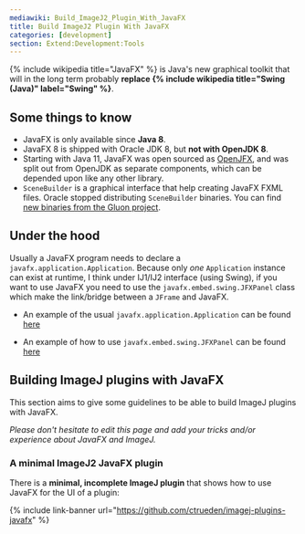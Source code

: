 ```yaml
---
mediawiki: Build_ImageJ2_Plugin_With_JavaFX
title: Build ImageJ2 Plugin With JavaFX
categories: [development]
section: Extend:Development:Tools
---
```


{% include wikipedia title="JavaFX" %} is Java's new graphical toolkit
that will in the long term probably
**replace {% include wikipedia title="Swing (Java)" label="Swing" %}**.

## Some things to know

-   JavaFX is only available since **Java 8**.
-   JavaFX 8 is shipped with Oracle JDK 8, but **not with OpenJDK 8**.
-   Starting with Java 11, JavaFX was open sourced as
    [OpenJFX](https://openjfx.io/), and was split out from OpenJDK as
    separate components, which can be depended upon like any other library.
-   `SceneBuilder` is a graphical interface that help creating JavaFX FXML
    files. Oracle stopped distributing `SceneBuilder` binaries. You can find
    [new binaries from the Gluon project](https://gluonhq.com/products/scene-builder/).

## Under the hood

Usually a JavaFX program needs to declare a `javafx.application.Application`.
Because only *one* `Application` instance can exist at runtime, I think under
IJ1/IJ2 interface (using Swing), if you want to use JavaFX you need to use the
`javafx.embed.swing.JFXPanel` class which make the link/bridge between a
`JFrame` and JavaFX.

-   An example of the usual `javafx.application.Application` can be found
    [here](https://github.com/hadim/imagej-plugin-javafx/blob/master/src/main/java/net/imagej/plugin/minimalJavaFXPlugin/gui/MainApp.java)

-   An example of how to use `javafx.embed.swing.JFXPanel` can be found
    [here](https://github.com/hadim/imagej-plugin-javafx/blob/master/src/main/java/net/imagej/plugin/minimalJavaFXPlugin/gui/MainAppFrame.java)

## Building ImageJ plugins with JavaFX

This section aims to give some guidelines to be able to build ImageJ plugins with JavaFX.

*Please don't hesitate to edit this page and add your tricks and/or experience about JavaFX and ImageJ.*

### A minimal ImageJ2 JavaFX plugin

There is a **minimal, incomplete ImageJ plugin** that
shows how to use JavaFX for the UI of a plugin:

{% include link-banner url="https://github.com/ctrueden/imagej-plugins-javafx" %}
